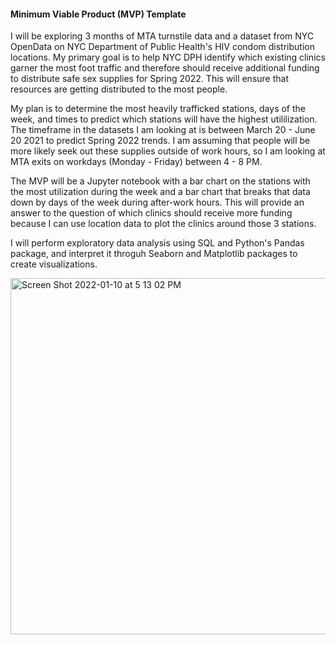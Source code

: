 #### Minimum Viable Product (MVP) Template


I will be exploring 3 months of MTA turnstile data and a dataset from NYC OpenData on NYC Department of Public Health's HIV condom distribution locations. My primary goal is to help NYC DPH identify which existing clinics garner the most foot traffic and therefore should receive additional funding to distribute safe sex supplies for Spring 2022. This will ensure that resources are getting distributed to the most people.

My plan is to determine the most heavily trafficked stations, days of the week, and times to predict which stations will have the highest utililization. The timeframe in the datasets I am looking at is between March 20 - June 20 2021 to predict Spring 2022 trends. I am assuming that people will be more likely seek out these supplies outside of work hours, so I am looking at MTA exits on workdays (Monday - Friday) between 4 - 8 PM. 

The MVP will be a Jupyter notebook with a bar chart on the stations with the most utilization during the week and a bar chart that breaks that data down by days of the week during after-work hours. This will provide an answer to the question of which clinics should receive more funding because I can use location data to plot the clinics around those 3 stations. 

I will perform exploratory data analysis using SQL and Python's Pandas package, and interpret it throguh Seaborn and Matplotlib packages to create visualizations.


<img width="570" alt="Screen Shot 2022-01-10 at 5 13 02 PM" src="https://user-images.githubusercontent.com/89549841/148852771-e452066d-c7c1-44fe-b2cf-744861a21aea.png">
